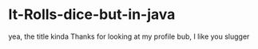 # It-Rolls-dice-but-in-java
yea, the title kinda
Thanks for looking at my profile bub, I like you slugger
